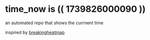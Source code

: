 # time_now is (( 1739826000090 ))

an automated repo that shows the currnent time

inspired by [breakingheatmap](https://github.com/breakingheatmap/breakingheatmap)